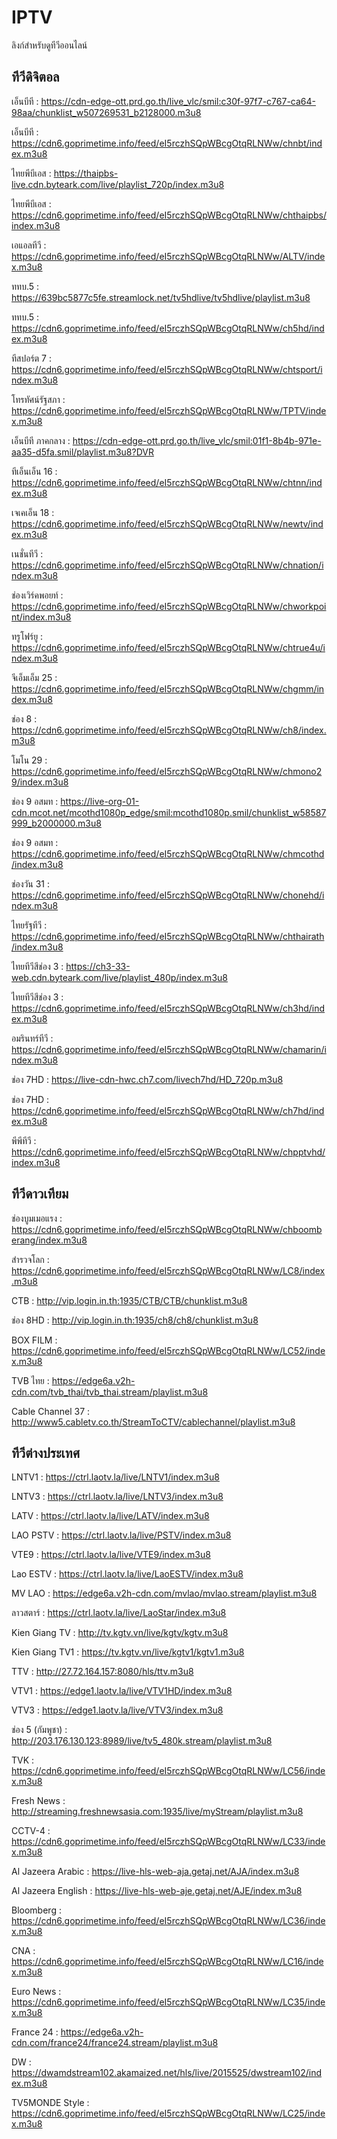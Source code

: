 # IPTV
ลิงก์สำหรับดูทีวีออนไลน์
## ทีวีดิจิตอล
เอ็นบีที : https://cdn-edge-ott.prd.go.th/live_vlc/smil:c30f-97f7-c767-ca64-98aa/chunklist_w507269531_b2128000.m3u8

เอ็นบีที : https://cdn6.goprimetime.info/feed/eI5rczhSQpWBcgOtqRLNWw/chnbt/index.m3u8

ไทยพีบีเอส : https://thaipbs-live.cdn.byteark.com/live/playlist_720p/index.m3u8

ไทยพีบีเอส : https://cdn6.goprimetime.info/feed/eI5rczhSQpWBcgOtqRLNWw/chthaipbs/index.m3u8

เอแอลทีวี : https://cdn6.goprimetime.info/feed/eI5rczhSQpWBcgOtqRLNWw/ALTV/index.m3u8

ททบ.5 : https://639bc5877c5fe.streamlock.net/tv5hdlive/tv5hdlive/playlist.m3u8

ททบ.5 : https://cdn6.goprimetime.info/feed/eI5rczhSQpWBcgOtqRLNWw/ch5hd/index.m3u8

ทีสปอร์ต 7 : https://cdn6.goprimetime.info/feed/eI5rczhSQpWBcgOtqRLNWw/chtsport/index.m3u8

โทรทัศน์รัฐสภา : https://cdn6.goprimetime.info/feed/eI5rczhSQpWBcgOtqRLNWw/TPTV/index.m3u8

เอ็นบีที ภาคกลาง : https://cdn-edge-ott.prd.go.th/live_vlc/smil:01f1-8b4b-971e-aa35-d5fa.smil/playlist.m3u8?DVR

ทีเอ็นเอ็น 16 : https://cdn6.goprimetime.info/feed/eI5rczhSQpWBcgOtqRLNWw/chtnn/index.m3u8

เจเคเอ็น 18 : https://cdn6.goprimetime.info/feed/eI5rczhSQpWBcgOtqRLNWw/newtv/index.m3u8

เนชั่นทีวี : https://cdn6.goprimetime.info/feed/eI5rczhSQpWBcgOtqRLNWw/chnation/index.m3u8

ช่องเวิร์คพอยท์ : https://cdn6.goprimetime.info/feed/eI5rczhSQpWBcgOtqRLNWw/chworkpoint/index.m3u8

ทรูโฟร์ยู : https://cdn6.goprimetime.info/feed/eI5rczhSQpWBcgOtqRLNWw/chtrue4u/index.m3u8

จีเอ็มเอ็ม 25 : https://cdn6.goprimetime.info/feed/eI5rczhSQpWBcgOtqRLNWw/chgmm/index.m3u8

ช่อง 8 : https://cdn6.goprimetime.info/feed/eI5rczhSQpWBcgOtqRLNWw/ch8/index.m3u8

โมโน 29 : https://cdn6.goprimetime.info/feed/eI5rczhSQpWBcgOtqRLNWw/chmono29/index.m3u8

ช่อง 9 อสมท : https://live-org-01-cdn.mcot.net/mcothd1080p_edge/smil:mcothd1080p.smil/chunklist_w58587999_b2000000.m3u8

ช่อง 9 อสมท : https://cdn6.goprimetime.info/feed/eI5rczhSQpWBcgOtqRLNWw/chmcothd/index.m3u8

ช่องวัน 31 : https://cdn6.goprimetime.info/feed/eI5rczhSQpWBcgOtqRLNWw/chonehd/index.m3u8

ไทยรัฐทีวี : https://cdn6.goprimetime.info/feed/eI5rczhSQpWBcgOtqRLNWw/chthairath/index.m3u8

ไทยทีวีสีช่อง 3 : https://ch3-33-web.cdn.byteark.com/live/playlist_480p/index.m3u8

ไทยทีวีสีช่อง 3 : https://cdn6.goprimetime.info/feed/eI5rczhSQpWBcgOtqRLNWw/ch3hd/index.m3u8

อมรินทร์ทีวี : https://cdn6.goprimetime.info/feed/eI5rczhSQpWBcgOtqRLNWw/chamarin/index.m3u8

ช่อง 7HD : https://live-cdn-hwc.ch7.com/livech7hd/HD_720p.m3u8

ช่อง 7HD : https://cdn6.goprimetime.info/feed/eI5rczhSQpWBcgOtqRLNWw/ch7hd/index.m3u8

พีพีทีวี : https://cdn6.goprimetime.info/feed/eI5rczhSQpWBcgOtqRLNWw/chpptvhd/index.m3u8

## ทีวีดาวเทียม

ช่องบูมเมอแรง : https://cdn6.goprimetime.info/feed/eI5rczhSQpWBcgOtqRLNWw/chboomberang/index.m3u8

สำรวจโลก : https://cdn6.goprimetime.info/feed/eI5rczhSQpWBcgOtqRLNWw/LC8/index.m3u8

CTB : http://vip.login.in.th:1935/CTB/CTB/chunklist.m3u8

ช่อง 8HD : http://vip.login.in.th:1935/ch8/ch8/chunklist.m3u8

BOX FILM : https://cdn6.goprimetime.info/feed/eI5rczhSQpWBcgOtqRLNWw/LC52/index.m3u8

TVB ไทย : https://edge6a.v2h-cdn.com/tvb_thai/tvb_thai.stream/playlist.m3u8

Cable Channel 37 : http://www5.cabletv.co.th/StreamToCTV/cablechannel/playlist.m3u8

## ทีวีต่างประเทศ

LNTV1 : https://ctrl.laotv.la/live/LNTV1/index.m3u8

LNTV3 : https://ctrl.laotv.la/live/LNTV3/index.m3u8

LATV : https://ctrl.laotv.la/live/LATV/index.m3u8

LAO PSTV : https://ctrl.laotv.la/live/PSTV/index.m3u8

VTE9 : https://ctrl.laotv.la/live/VTE9/index.m3u8

Lao ESTV : https://ctrl.laotv.la/live/LaoESTV/index.m3u8

MV LAO : https://edge6a.v2h-cdn.com/mvlao/mvlao.stream/playlist.m3u8

ลาวสตาร์ : https://ctrl.laotv.la/live/LaoStar/index.m3u8

Kien Giang TV : http://tv.kgtv.vn/live/kgtv/kgtv.m3u8

Kien Giang TV1 : https://tv.kgtv.vn/live/kgtv1/kgtv1.m3u8

TTV : http://27.72.164.157:8080/hls/ttv.m3u8

VTV1 : https://edge1.laotv.la/live/VTV1HD/index.m3u8

VTV3 : https://edge1.laotv.la/live/VTV3/index.m3u8

ช่อง 5 (กัมพูชา) : http://203.176.130.123:8989/live/tv5_480k.stream/playlist.m3u8

TVK : https://cdn6.goprimetime.info/feed/eI5rczhSQpWBcgOtqRLNWw/LC56/index.m3u8

Fresh News : http://streaming.freshnewsasia.com:1935/live/myStream/playlist.m3u8

CCTV-4 : https://cdn6.goprimetime.info/feed/eI5rczhSQpWBcgOtqRLNWw/LC33/index.m3u8

Al Jazeera Arabic : https://live-hls-web-aja.getaj.net/AJA/index.m3u8

Al Jazeera English : https://live-hls-web-aje.getaj.net/AJE/index.m3u8

Bloomberg : https://cdn6.goprimetime.info/feed/eI5rczhSQpWBcgOtqRLNWw/LC36/index.m3u8

CNA : https://cdn6.goprimetime.info/feed/eI5rczhSQpWBcgOtqRLNWw/LC16/index.m3u8

Euro News : https://cdn6.goprimetime.info/feed/eI5rczhSQpWBcgOtqRLNWw/LC35/index.m3u8

France 24 : https://edge6a.v2h-cdn.com/france24/france24.stream/playlist.m3u8

DW : https://dwamdstream102.akamaized.net/hls/live/2015525/dwstream102/index.m3u8

TV5MONDE Style : https://cdn6.goprimetime.info/feed/eI5rczhSQpWBcgOtqRLNWw/LC25/index.m3u8
